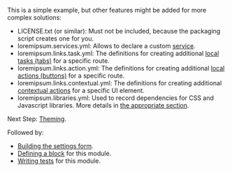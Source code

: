 This is a simple example, but other features might be added for more complex solutions: 

* LICENSE.txt (or similar): Must not be included, because the packaging script creates one for you.
* loremipsum.services.yml: Allows to declare a custom [service](https://api.drupal.org/api/drupal/core!core.api.php/group/container/).
* loremipsum.links.task.yml: The definitions for creating additional [local tasks (tabs)](https://api.drupal.org/api/drupal/core!lib!Drupal!Core!Menu!menu.api.php/group/menu/#sec%5Ftasks) for a specific route.
* loremipsum.links.action.yml: The definitions for creating additional [local actions (buttons)](https://api.drupal.org/api/drupal/core!lib!Drupal!Core!Menu!menu.api.php/group/menu/#sec%5Factions) for a specific route.
* loremipsum.links.contextual.yml: The definitions for creating additional [contextual actions](https://api.drupal.org/api/drupal/core!lib!Drupal!Core!Menu!menu.api.php/group/menu/#sec%5Fcontextual) for a specific UI element.
* loremipsum.libraries.yml: Used to record dependencies for CSS and Javascript libraries. More details in [the appropriate section](https://www.drupal.org/docs/8/creating-custom-modules/adding-stylesheets-css-and-javascript-js-to-a-drupal-8-module).

Next Step: [Theming](/docs/8/creating-custom-modules/theming).

Followed by: 

* [Building the settings form](/docs/8/creating-custom-modules/settings).
* [Defining a block](/docs/8/creating-custom-modules/defining-a-block) for this module.
* [Writing tests](/docs/8/creating-custom-modules/testing) for this module.